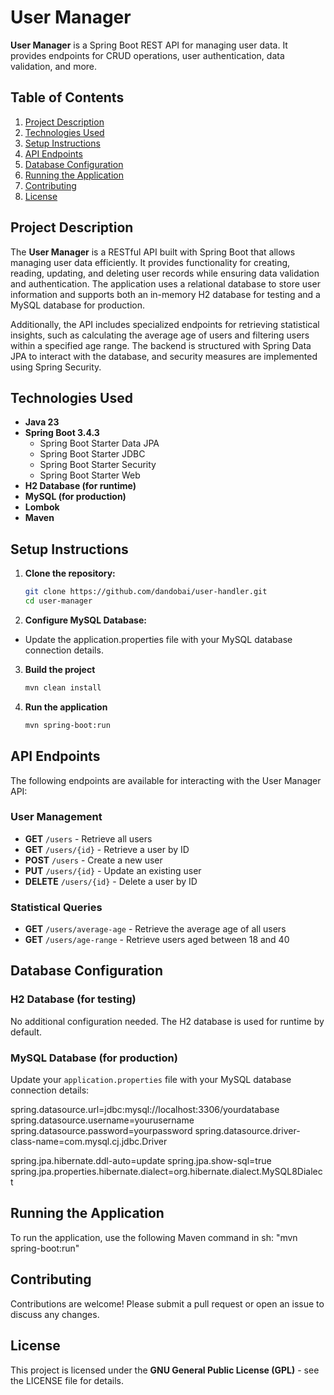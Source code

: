 # User Manager

**User Manager** is a Spring Boot REST API for managing user data. It provides endpoints for CRUD operations, user authentication, data validation, and more.

## Table of Contents
1. [Project Description](#project-description)
2. [Technologies Used](#technologies-used)
3. [Setup Instructions](#setup-instructions)
4. [API Endpoints](#api-endpoints)
5. [Database Configuration](#database-configuration)
6. [Running the Application](#running-the-application)
7. [Contributing](#contributing)
8. [License](#license)

## Project Description
The **User Manager** is a RESTful API built with Spring Boot that allows managing user data efficiently. It provides functionality for creating, reading, updating, and deleting user records while ensuring data validation and authentication. The application uses a relational database to store user information and supports both an in-memory H2 database for testing and a MySQL database for production.

Additionally, the API includes specialized endpoints for retrieving statistical insights, such as calculating the average age of users and filtering users within a specified age range. The backend is structured with Spring Data JPA to interact with the database, and security measures are implemented using Spring Security.

## Technologies Used
- **Java 23**
- **Spring Boot 3.4.3**
  - Spring Boot Starter Data JPA
  - Spring Boot Starter JDBC
  - Spring Boot Starter Security
  - Spring Boot Starter Web
- **H2 Database (for runtime)**
- **MySQL (for production)**
- **Lombok**
- **Maven**

## Setup Instructions
1. **Clone the repository:**
   ```sh
   git clone https://github.com/dandobai/user-handler.git
   cd user-manager
2. **Configure MySQL Database:**
- Update the application.properties file with your MySQL database connection details.
3. **Build the project**
    ```sh
    mvn clean install
4. **Run the application**
    ```sh
    mvn spring-boot:run

## API Endpoints  

The following endpoints are available for interacting with the User Manager API:  

### User Management  
- **GET** `/users` - Retrieve all users  
- **GET** `/users/{id}` - Retrieve a user by ID  
- **POST** `/users` - Create a new user  
- **PUT** `/users/{id}` - Update an existing user  
- **DELETE** `/users/{id}` - Delete a user by ID  

### Statistical Queries  
- **GET** `/users/average-age` - Retrieve the average age of all users  
- **GET** `/users/age-range` - Retrieve users aged between 18 and 40  

## Database Configuration  

### H2 Database (for testing)  
No additional configuration needed. The H2 database is used for runtime by default.  

### MySQL Database (for production)  
Update your `application.properties` file with your MySQL database connection details:

spring.datasource.url=jdbc:mysql://localhost:3306/yourdatabase
spring.datasource.username=yourusername
spring.datasource.password=yourpassword
spring.datasource.driver-class-name=com.mysql.cj.jdbc.Driver

spring.jpa.hibernate.ddl-auto=update
spring.jpa.show-sql=true
spring.jpa.properties.hibernate.dialect=org.hibernate.dialect.MySQL8Dialect

## Running the Application

To run the application, use the following Maven command in sh: "mvn spring-boot:run"

## Contributing

Contributions are welcome! Please submit a pull request or open an issue to discuss any changes.

## License

This project is licensed under the **GNU General Public License (GPL)** - see the LICENSE file for details.